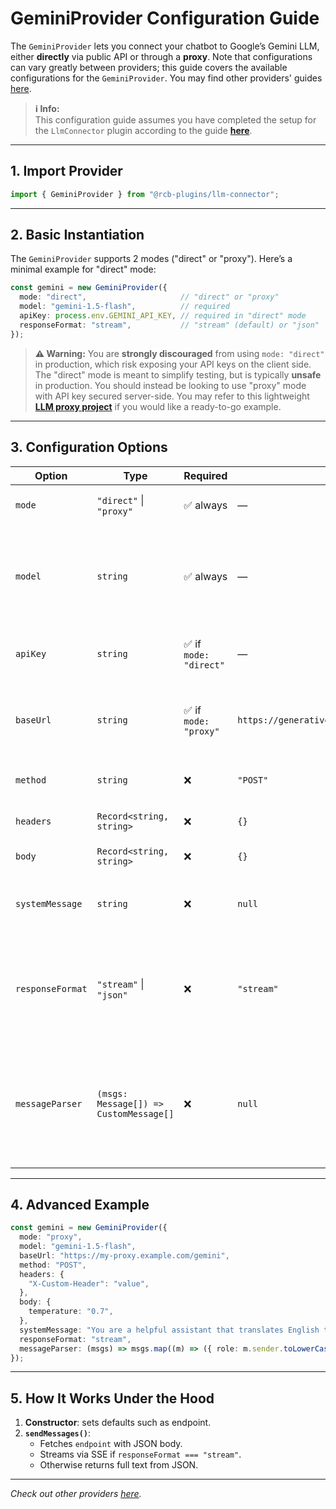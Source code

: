 # GeminiProvider Configuration Guide

The `GeminiProvider` lets you connect your chatbot to Google’s Gemini LLM, either **directly** via public API or through a **proxy**. Note that configurations can vary greatly between providers; this guide covers the available configurations for the `GeminiProvider`. You may find other providers' guides [here](../providers).

> **ℹ️ Info:**  
> This configuration guide assumes you have completed the setup for the `LlmConnector` plugin according to the guide [**here**](/README.md).

---

## 1. Import Provider

```ts
import { GeminiProvider } from "@rcb-plugins/llm-connector";
```

---

## 2. Basic Instantiation

The `GeminiProvider` supports 2 modes ("direct" or "proxy"). Here’s a minimal example for "direct" mode:

```ts
const gemini = new GeminiProvider({
  mode: "direct",                     // "direct" or "proxy"
  model: "gemini-1.5-flash",          // required
  apiKey: process.env.GEMINI_API_KEY, // required in "direct" mode
  responseFormat: "stream",           // "stream" (default) or "json"
});
```

> **⚠️ Warning:** You are **strongly discouraged** from using `mode: "direct"` in production, which risk exposing your API keys on the client side. The "direct" mode is meant to simplify testing, but is typically **unsafe** in production. You should instead be looking to use "proxy" mode with API key secured server-side. You may refer to this lightweight [**LLM proxy project**](https://github.com/tjtanjin/llm-proxy) if you would like a ready-to-go example.

---

## 3. Configuration Options

| Option           | Type                                               | Required              | Default                                            | Description                                                                |
| ---------------- | -------------------------------------------------- | --------------------- | -------------------------------------------------- | -------------------------------------------------------------------------- |
| `mode`           | `"direct"` \| `"proxy"`                            | ✅ always              | —                                                  | Selects direct or proxy mode.                                              |
| `model`          | `string`                                           | ✅ always              | —                                                  | The Gemini model name to call (e.g. `gemini-2.0-flash-lite`). You can find the list of models [**here**](https://ai.google.dev/gemini-api/docs/models).                                             |
| `apiKey`         | `string`                                           | ✅ if `mode: "direct"` | —                                                  | Your Google API key (only with `mode: "direct"`).                          |
| `baseUrl`        | `string`                                           | ✅ if `mode: "proxy"`  | `https://generativelanguage.googleapis.com/v1beta` | Override the base URL for both modes (must be provided in proxy mode).     |
| `method`         | `string`                                           | ❌                     | `"POST"`                                           | HTTP verb to call the endpoint.                                            |
| `headers`        | `Record<string, string>`                           | ❌                     | `{}`                                               | Additional HTTP headers.                                                   |
| `body`           | `Record<string, string>`                           | ❌                     | `{}`                                               | Additional HTTP body.                            |
| `systemMessage`  | `string`                                           | ❌                     | `null`                                        | Prepends a system prompt to every conversation.                            |
| `responseFormat` | `"stream"` \| `"json"`                             | ❌                     | `"stream"`                                         | Determines whether to use stream endpoint from the provider or fetch a full JSON output.          |
| `messageParser`         | `(msgs: Message[]) => CustomMessage[]` | ❌        | `null`                                                                                                                 | Custom parser converting React ChatBotify [`Message[]`](https://react-chatbotify.com/docs/concepts/conversations#message) into desired message format for the provider.                               |

---

## 4. Advanced Example

```ts
const gemini = new GeminiProvider({
  mode: "proxy",
  model: "gemini-1.5-flash",
  baseUrl: "https://my-proxy.example.com/gemini",
  method: "POST",
  headers: {
    "X-Custom-Header": "value",
  },
  body: {
    temperature: "0.7",
  },
  systemMessage: "You are a helpful assistant that translates English to French.",
  responseFormat: "stream",
  messageParser: (msgs) => msgs.map((m) => ({ role: m.sender.toLowerCase(), content: String(m.content) })),
});
```

---

## 5. How It Works Under the Hood

1. **Constructor**: sets defaults such as endpoint.
2. **`sendMessages()`**:
     * Fetches `endpoint` with JSON body.
     * Streams via SSE if `responseFormat === "stream"`.
     * Otherwise returns full text from JSON.

---

*Check out other providers [here](../providers).*

